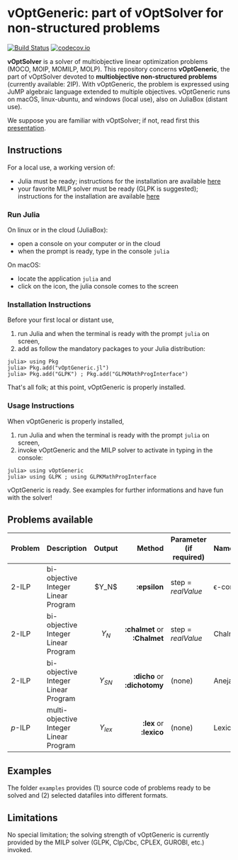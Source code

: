 # vOptGeneric: part of vOptSolver for non-structured problems

[![Build Status](https://travis-ci.org/vOptSolver/vOptGeneric.jl.svg?branch=master)](https://travis-ci.org/vOptSolver/vOptGeneric.jl)
[![codecov.io](http://codecov.io/github/vOptSolver/vOptGeneric.jl/coverage.svg?branch=master)](http://codecov.io/github/vOptSolver/vOptGeneric.jl?branch=master)

**vOptSolver** is a solver of multiobjective linear optimization problems (MOCO, MOIP, MOMILP, MOLP).
This repository concerns **vOptGeneric**, the part of vOptSolver devoted to **multiobjective non-structured problems** (currently available: 2IP). With vOptGeneric, the problem is expressed using JuMP algebraic language extended to multiple objectives. vOptGeneric runs on macOS, linux-ubuntu, and windows (local use), also on JuliaBox (distant use).

We suppose you are familiar with vOptSolver; if not, read first this [presentation](https://voptsolver.github.io/vOptSolver/).


## Instructions 
For a local use, a working version of:
- Julia must be ready; instructions for the installation are available [here](https://julialang.org/downloads/)
- your favorite MILP solver must be ready (GLPK is suggested); 
  instructions for the installation are available [here](http://www.juliaopt.org/JuMP.jl/0.18/installation.html)
  
### Run Julia

On linux or in the cloud (JuliaBox):

- open a console on your computer or in the cloud
- when the prompt is ready, type in the console `julia`

On macOS:

- locate the application `julia` and 
- click on the icon, the julia console comes to the screen

### Installation Instructions

Before your first local or distant use, 
1. run Julia and when the terminal is ready with the prompt `julia` on screen, 
2. add as follow the mandatory packages to your Julia distribution: 

```
julia> using Pkg
julia> Pkg.add("vOptGeneric.jl")
julia> Pkg.add("GLPK") ; Pkg.add("GLPKMathProgInterface")
```

That's all folk; at this point, vOptGeneric is properly installed.

### Usage Instructions

When vOptGeneric is properly installed,

1. run Julia and when the terminal is ready with the prompt `julia` on screen, 
2. invoke vOptGeneric and the MILP solver to activate in typing in the console:
```
julia> using vOptGeneric
julia> using GLPK ; using GLPKMathProgInterface
```
vOptGeneric is ready. See examples for further informations and have fun with the solver! 

## Problems available

| Problem | Description                            | Output    | Method                       | Parameter (if required)  | Name          |
|:--------|:---------------------------------------|:---------:| ---------------------------: | ------------| :--------|
| 2-ILP   | bi-objective Integer Linear Program    | \$Y_N\$     | **:epsilon**                 | step = *realValue*       | ϵ-constraint  | 
| 2-ILP   | bi-objective Integer Linear Program    | $Y_N$     | **:chalmet** or **:Chalmet** | step = *realValue*       | Chalmet       |
| 2-ILP   | bi-objective Integer Linear Program    | $Y_{SN}$  | **:dicho** or **:dichotomy** | (none)                   | Aneja & Nair  |
| $p$-ILP | multi-objective Integer Linear Program | $Y_{lex}$ | **:lex** or **:lexico**      | (none)                   | Lexicographic |


## Examples
The folder `examples` provides (1) source code of problems ready to be solved and (2) selected datafiles into different formats.

## Limitations
No special limitation; the solving strength of vOptGeneric is currently provided by the MILP solver (GLPK, Clp/Cbc, CPLEX, GUROBI, etc.) invoked.
